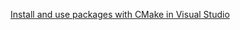 [Install and use packages with CMake in Visual Studio](https://learn.microsoft.com/en-us/vcpkg/get_started/get-started-vs?pivots=shell-powershell)